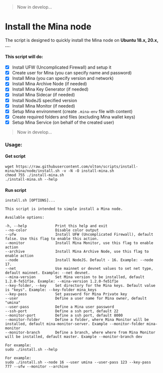> Now in develop...

# Install the Mina node

The script is designed to quickly install the Mina node on **Ubuntu 18.x, 20.x, ...**. 

#### This script will do:

- [x] Install UFW (Uncomplicated Firewall) and setup it
- [x] Create user for Mina (you can specify name and password)
- [x] Install Mina (you can specify version and network)
- [x] Install Mina Archive Node (if needed)
- [x] Install Mina Key Generator (if needed)
- [x] Install Mina Sidecar (if needed)
- [x] Install NodeJS specified version
- [x] Install Mina Monitor (if needed)
- [x] Setup Mina environment (create `.mina-env` file with content)
- [x] Create required folders and files (excluding Mina wallet keys)
- [x] Setup Mina Service (on behalf of the created user)

> Now in develop...

### Usage:

#### Get script
```shell
wget https://raw.githubusercontent.com/olton/scripts/install-mina/mina/node/install.sh -v -N -O install-mina.sh
chmod 755 ./install-mina.sh
./install-mina.sh --help
```

#### Run script
```
install.sh [OPTIONS]...

This script is intended to simple install a Mina node.

Available options:

-h, --help             Print this help and exit
--no-color             Disable color output
--ufw                  Install UFW (Uncomplicated Firewall), default false. Use this flag to enable this action.
--monitor              Install Mina Monitor, use this flag to enable action
--archive              Install Mina Archive Node, use this flag to enable action
--node                 Install NodeJS. Default - 16. Example: --node 17.
--net                  Use mainnet or devnet values to set net type, default mainnet. Example: --net devnet.
--mina-version         Set Mina version to be installed, default 1.2.0-fe51f1e. Example: --mina-version 1.2.0-fe51f1e
--key-folder, --key    Set directory for the Mina keys. Default value is "keys". Example: --key-folder mina_keys
--key-pass             Set password for Mina Private key
--user                 Define a user name for Mina owner, default "umina"
--user-pass            Define a Mina user password
--ssh-port             Define a ssh port, default 22
--monitor-port         Define a ssh port, default 8000
--monitor-folder       Define a folder, where Mina Monitor will be installed, default mina-monitor-server. Example --monitor-folder mina-monitor
--monitor-branch       Define a branch, where where from Mina Monitor will be installed, default master. Example --monitor-branch dev

For example:
sudo ./install.sh --help

For example:
sudo ./install.sh --node 16 --user umina --user-pass 123 --key-pass 777 --ufw --monitor --archive
```